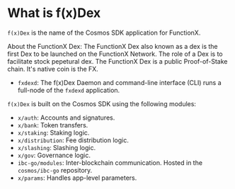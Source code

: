# What is f(x)Dex

`f(x)Dex` is the name of the Cosmos SDK application for FunctionX.

About the FunctionX Dex: The FunctionX Dex also known as a dex is the first Dex to be launched on the FunctionX Network. The role of a Dex is to facilitate stock pepetural dex. The FunctionX Dex is a public Proof-of-Stake chain. It's native coin is the FX.

* `fxdexd`: The f(x)Dex Daemon and command-line interface (CLI) runs a full-node of the `fxdexd` application.

`f(x)Dex` is built on the Cosmos SDK using the following modules:

* `x/auth`: Accounts and signatures.
* `x/bank`: Token transfers.
* `x/staking`: Staking logic.
* `x/distribution`: Fee distribution logic.
* `x/slashing`: Slashing logic.
* `x/gov`: Governance logic.
* `ibc-go/modules`: Inter-blockchain communication. Hosted in the `cosmos/ibc-go` repository.
* `x/params`: Handles app-level parameters.

